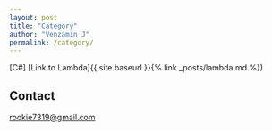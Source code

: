 ```yaml
---
layout: post
title: "Category"
author: "Venzamin J"
permalink: /category/
---
```

[C#]
[Link to Lambda]{{ site.baseurl }}{% link _posts/lambda.md %})
## Contact
rookie7319@gmail.com
